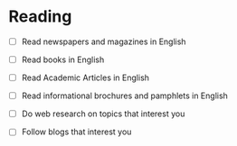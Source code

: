 # Reading

- [ ] Read newspapers and magazines in English
- [ ] Read books in English
- [ ] Read Academic Articles in English
- [ ] Read informational brochures and pamphlets in English
- [ ] Do web research on topics that interest you
- [ ] Follow blogs that interest you

